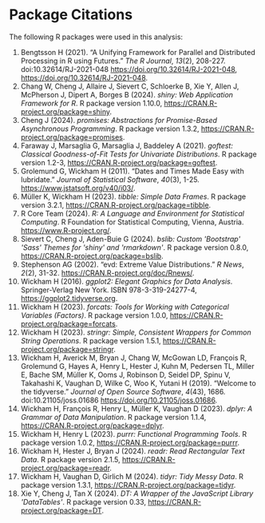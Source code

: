# Package Citations

The following R packages were used in this analysis:

1. Bengtsson H (2021). “A Unifying Framework for Parallel and Distributed Processing in R using Futures.” _The R Journal_, *13*(2), 208-227. doi:10.32614/RJ-2021-048 <https://doi.org/10.32614/RJ-2021-048>, <https://doi.org/10.32614/RJ-2021-048>.
2. Chang W, Cheng J, Allaire J, Sievert C, Schloerke B, Xie Y, Allen J, McPherson J, Dipert A, Borges B (2024). _shiny: Web Application Framework for R_. R package version 1.10.0, <https://CRAN.R-project.org/package=shiny>.
3. Cheng J (2024). _promises: Abstractions for Promise-Based Asynchronous Programming_. R package version 1.3.2, <https://CRAN.R-project.org/package=promises>.
4. Faraway J, Marsaglia G, Marsaglia J, Baddeley A (2021). _goftest: Classical Goodness-of-Fit Tests for Univariate Distributions_. R package version 1.2-3, <https://CRAN.R-project.org/package=goftest>.
5. Grolemund G, Wickham H (2011). “Dates and Times Made Easy with lubridate.” _Journal of Statistical Software_, *40*(3), 1-25. <https://www.jstatsoft.org/v40/i03/>.
6. Müller K, Wickham H (2023). _tibble: Simple Data Frames_. R package version 3.2.1, <https://CRAN.R-project.org/package=tibble>.
7. R Core Team (2024). _R: A Language and Environment for Statistical Computing_. R Foundation for Statistical Computing, Vienna, Austria. <https://www.R-project.org/>.
8. Sievert C, Cheng J, Aden-Buie G (2024). _bslib: Custom 'Bootstrap' 'Sass' Themes for 'shiny' and 'rmarkdown'_. R package version 0.8.0, <https://CRAN.R-project.org/package=bslib>.
9. Stephenson AG (2002). “evd: Extreme Value Distributions.” _R News_, *2*(2), 31-32. <https://CRAN.R-project.org/doc/Rnews/>.
10. Wickham H (2016). _ggplot2: Elegant Graphics for Data Analysis_. Springer-Verlag New York. ISBN 978-3-319-24277-4, <https://ggplot2.tidyverse.org>.
11. Wickham H (2023). _forcats: Tools for Working with Categorical Variables (Factors)_. R package version 1.0.0, <https://CRAN.R-project.org/package=forcats>.
12. Wickham H (2023). _stringr: Simple, Consistent Wrappers for Common String Operations_. R package version 1.5.1, <https://CRAN.R-project.org/package=stringr>.
13. Wickham H, Averick M, Bryan J, Chang W, McGowan LD, François R, Grolemund G, Hayes A, Henry L, Hester J, Kuhn M, Pedersen TL, Miller E, Bache SM, Müller K, Ooms J, Robinson D, Seidel DP, Spinu V, Takahashi K, Vaughan D, Wilke C, Woo K, Yutani H (2019). “Welcome to the tidyverse.” _Journal of Open Source Software_, *4*(43), 1686. doi:10.21105/joss.01686 <https://doi.org/10.21105/joss.01686>.
14. Wickham H, François R, Henry L, Müller K, Vaughan D (2023). _dplyr: A Grammar of Data Manipulation_. R package version 1.1.4, <https://CRAN.R-project.org/package=dplyr>.
15. Wickham H, Henry L (2023). _purrr: Functional Programming Tools_. R package version 1.0.2, <https://CRAN.R-project.org/package=purrr>.
16. Wickham H, Hester J, Bryan J (2024). _readr: Read Rectangular Text Data_. R package version 2.1.5, <https://CRAN.R-project.org/package=readr>.
17. Wickham H, Vaughan D, Girlich M (2024). _tidyr: Tidy Messy Data_. R package version 1.3.1, <https://CRAN.R-project.org/package=tidyr>.
18. Xie Y, Cheng J, Tan X (2024). _DT: A Wrapper of the JavaScript Library 'DataTables'_. R package version 0.33, <https://CRAN.R-project.org/package=DT>.
